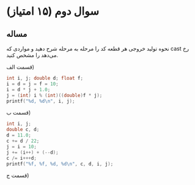 # سوال دوم (۱۵ امتیاز)

## مساله

نحوه توليد خروجی هر قطعه كد را مرحله به مرحله شرح دهيد و مواردی كه cast رخ می‌دهد را مشخص كنيد.

قسمت الف)

```c
int i, j; double d; float f;
i = d = j = f = 10;
i = d * j + 1.0;
j = (int) i % (int)((double)f * j);
printf("%d, %d\n", i, j);
```

قسمت ب)

```c
int i, j;
double c, d;
d = 11.0;
c += d / 22;
j = i = 10;
j += (i++) + (--d);
c /= i+++d;
printf("%f, %f, %d, %d\n", c, d, i, j);
```

قسمت ج)

```c
```